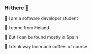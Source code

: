 ### Hi there 👋




🌟 I am a software developer student

🌟 I come from Finland

🌟 But I can be found mostly in Spain

🌟 I drink way too much coffee..of course


